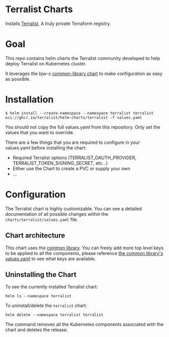 # Terralist Charts

Installs [Terralist](https://github.com/terralist/terralist), A truly private Terraform registry.

# Goal

This repo contains helm charts the Terralist community developed to help deploy Terralist on Kubernetes cluster.

It leverages the bjw-s [common-library chart](https://github.com/bjw-s-labs/helm-charts/tree/923ef40a39520979c98f354ea23963ee54f54433/charts/library/common) to make configuration as easy as possible.

# Installation

```
$ helm install --create-namespace --namespace terralist terralist oci://ghcr.io/terralist/helm-charts/terralist -f values.yaml
```

You should not copy the full values.yaml from this repository. Only set the values that you want to override.

There are a few things that you are required to configure in your values.yaml before installing the chart:
* Required Terralist options (TERRALIST_OAUTH_PROVIDER, TERRALIST_TOKEN_SIGNING_SECRET, etc...)
* Either use the Chart to create a PVC or supply your own
* ...

# Configuration

The Terralist chart is highly customizable. You can see a detailed documentation
of all possible changes within the `charts/terralist/values.yaml` file.

## Chart architecture 

This chart uses the [common library](https://github.com/bjw-s-labs/helm-charts/tree/e44d184a8e2037495c122d8056878b1ca2ea9a5b/charts/library/common). You can freely add more top level keys to be applied to all the components, please reference [the common library's values.yaml](https://github.com/bjw-s-labs/helm-charts/blob/e44d184a8e2037495c122d8056878b1ca2ea9a5b/charts/library/common/values.yaml) to see what keys are available.

## Uninstalling the Chart

To see the currently installed Terralist chart:

```console
helm ls --namespace terralist
```

To uninstall/delete the `terralist` chart:

```console
helm delete --namespace terralist terralist
```

The command removes all the Kubernetes components associated with the chart and deletes the release.